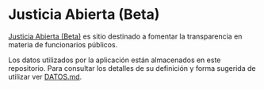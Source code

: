 # Justicia Abierta (Beta)

[Justicia Abierta (Beta)](http://beta.justicia-abierta.org) es sitio destinado a
fomentar la transparencia en materia de funcionarios públicos.

Los datos utilizados por la aplicación están almacenados en este repositorio. Para
consultar los detalles de su definición y forma sugerida de utilizar ver [DATOS.md](DATOS.md).
